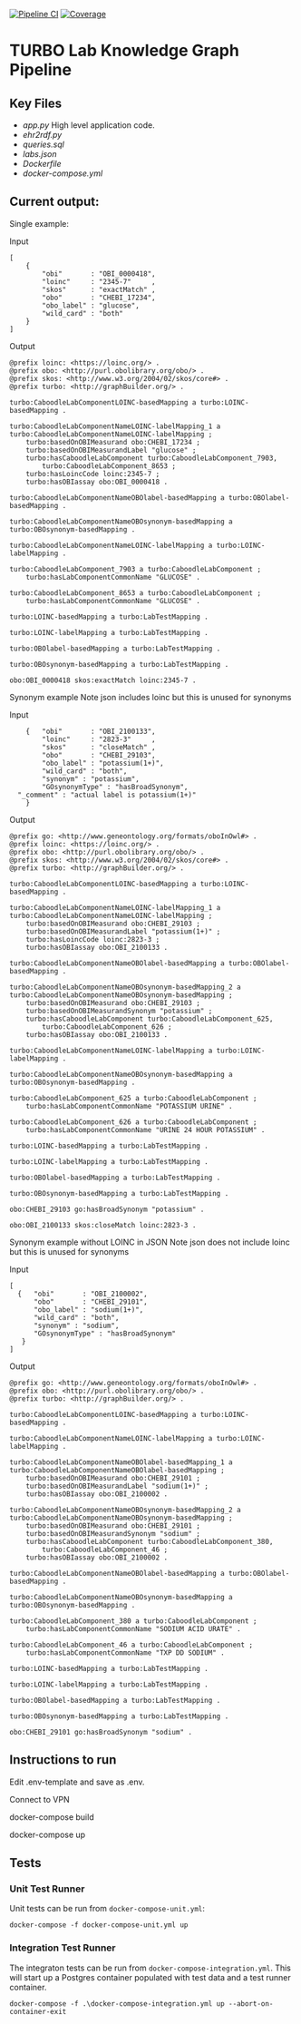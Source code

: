 [![Pipeline CI](https://github.com/PennTURBO/lab-knowledgegraph-pipeline/actions/workflows/python-package.yml/badge.svg?branch=main)](https://github.com/PennTURBO/lab-knowledgegraph-pipeline/actions/workflows/python-package.yml) [![Coverage](https://github.com/PennTURBO/lab-knowledgegraph-pipeline/blob/badges/.badges/main/coverage.svg)](https://github.com/PennTURBO/lab-knowledgegraph-pipeline/actions/workflows/python-package.yml)


# TURBO Lab Knowledge Graph Pipeline

## Key Files

* *app.py* High level application code. 
* *ehr2rdf.py*
* *queries.sql*
* *labs.json*
* *Dockerfile*
* *docker-compose.yml*

## Current output:

Single example:

Input
```
[
    {
        "obi"       : "OBI_0000418",
        "loinc"     : "2345-7"     ,
        "skos"      : "exactMatch" ,
        "obo"       : "CHEBI_17234",
        "obo_label" : "glucose",
        "wild_card" : "both"
    }
]
```

Output
```
@prefix loinc: <https://loinc.org/> .
@prefix obo: <http://purl.obolibrary.org/obo/> .
@prefix skos: <http://www.w3.org/2004/02/skos/core#> .
@prefix turbo: <http://graphBuilder.org/> .

turbo:CaboodleLabComponentLOINC-basedMapping a turbo:LOINC-basedMapping .

turbo:CaboodleLabComponentNameLOINC-labelMapping_1 a turbo:CaboodleLabComponentNameLOINC-labelMapping ;
    turbo:basedOnOBIMeasurand obo:CHEBI_17234 ;
    turbo:basedOnOBIMeasurandLabel "glucose" ;
    turbo:hasCaboodleLabComponent turbo:CaboodleLabComponent_7903,
        turbo:CaboodleLabComponent_8653 ;
    turbo:hasLoincCode loinc:2345-7 ;
    turbo:hasOBIassay obo:OBI_0000418 .

turbo:CaboodleLabComponentNameOBOlabel-basedMapping a turbo:OBOlabel-basedMapping .

turbo:CaboodleLabComponentNameOBOsynonym-basedMapping a turbo:OBOsynonym-basedMapping .

turbo:CaboodleLabComponentNameLOINC-labelMapping a turbo:LOINC-labelMapping .

turbo:CaboodleLabComponent_7903 a turbo:CaboodleLabComponent ;
    turbo:hasLabComponentCommonName "GLUCOSE" .

turbo:CaboodleLabComponent_8653 a turbo:CaboodleLabComponent ;
    turbo:hasLabComponentCommonName "GLUCOSE" .

turbo:LOINC-basedMapping a turbo:LabTestMapping .

turbo:LOINC-labelMapping a turbo:LabTestMapping .

turbo:OBOlabel-basedMapping a turbo:LabTestMapping .

turbo:OBOsynonym-basedMapping a turbo:LabTestMapping .

obo:OBI_0000418 skos:exactMatch loinc:2345-7 .

```


Synonym example
Note json includes loinc but this is unused for synonyms

Input
```
    {   "obi"       : "OBI_2100133",
        "loinc"     : "2823-3"     ,
        "skos"      : "closeMatch" ,
        "obo"       : "CHEBI_29103",
        "obo_label" : "potassium(1+)",
        "wild_card" : "both",
        "synonym" : "potassium",
        "GOsynonymType" : "hasBroadSynonym",
  "_comment" : "actual label is potassium(1+)"
    }
```

Output
```
@prefix go: <http://www.geneontology.org/formats/oboInOwl#> .
@prefix loinc: <https://loinc.org/> .
@prefix obo: <http://purl.obolibrary.org/obo/> .
@prefix skos: <http://www.w3.org/2004/02/skos/core#> .
@prefix turbo: <http://graphBuilder.org/> .

turbo:CaboodleLabComponentLOINC-basedMapping a turbo:LOINC-basedMapping .

turbo:CaboodleLabComponentNameLOINC-labelMapping_1 a turbo:CaboodleLabComponentNameLOINC-labelMapping ;
    turbo:basedOnOBIMeasurand obo:CHEBI_29103 ;
    turbo:basedOnOBIMeasurandLabel "potassium(1+)" ;
    turbo:hasLoincCode loinc:2823-3 ;
    turbo:hasOBIassay obo:OBI_2100133 .

turbo:CaboodleLabComponentNameOBOlabel-basedMapping a turbo:OBOlabel-basedMapping .

turbo:CaboodleLabComponentNameOBOsynonym-basedMapping_2 a turbo:CaboodleLabComponentNameOBOsynonym-basedMapping ;
    turbo:basedOnOBIMeasurand obo:CHEBI_29103 ;
    turbo:basedOnOBIMeasurandSynonym "potassium" ;
    turbo:hasCaboodleLabComponent turbo:CaboodleLabComponent_625,
        turbo:CaboodleLabComponent_626 ;
    turbo:hasOBIassay obo:OBI_2100133 .

turbo:CaboodleLabComponentNameLOINC-labelMapping a turbo:LOINC-labelMapping .

turbo:CaboodleLabComponentNameOBOsynonym-basedMapping a turbo:OBOsynonym-basedMapping .

turbo:CaboodleLabComponent_625 a turbo:CaboodleLabComponent ;
    turbo:hasLabComponentCommonName "POTASSIUM URINE" .

turbo:CaboodleLabComponent_626 a turbo:CaboodleLabComponent ;
    turbo:hasLabComponentCommonName "URINE 24 HOUR POTASSIUM" .

turbo:LOINC-basedMapping a turbo:LabTestMapping .

turbo:LOINC-labelMapping a turbo:LabTestMapping .

turbo:OBOlabel-basedMapping a turbo:LabTestMapping .

turbo:OBOsynonym-basedMapping a turbo:LabTestMapping .

obo:CHEBI_29103 go:hasBroadSynonym "potassium" .

obo:OBI_2100133 skos:closeMatch loinc:2823-3 .
```

Synonym example without LOINC in JSON
Note json does not include loinc but this is unused for synonyms

Input
```
[
  {   "obi"       : "OBI_2100002",
      "obo"       : "CHEBI_29101",
      "obo_label" : "sodium(1+)",
      "wild_card" : "both",
      "synonym" : "sodium",
      "GOsynonymType" : "hasBroadSynonym"
   }
]
```

Output
```
@prefix go: <http://www.geneontology.org/formats/oboInOwl#> .
@prefix obo: <http://purl.obolibrary.org/obo/> .
@prefix turbo: <http://graphBuilder.org/> .

turbo:CaboodleLabComponentLOINC-basedMapping a turbo:LOINC-basedMapping .

turbo:CaboodleLabComponentNameLOINC-labelMapping a turbo:LOINC-labelMapping .

turbo:CaboodleLabComponentNameOBOlabel-basedMapping_1 a turbo:CaboodleLabComponentNameOBOlabel-basedMapping ;
    turbo:basedOnOBIMeasurand obo:CHEBI_29101 ;
    turbo:basedOnOBIMeasurandLabel "sodium(1+)" ;
    turbo:hasOBIassay obo:OBI_2100002 .

turbo:CaboodleLabComponentNameOBOsynonym-basedMapping_2 a turbo:CaboodleLabComponentNameOBOsynonym-basedMapping ;
    turbo:basedOnOBIMeasurand obo:CHEBI_29101 ;
    turbo:basedOnOBIMeasurandSynonym "sodium" ;
    turbo:hasCaboodleLabComponent turbo:CaboodleLabComponent_380,
        turbo:CaboodleLabComponent_46 ;
    turbo:hasOBIassay obo:OBI_2100002 .

turbo:CaboodleLabComponentNameOBOlabel-basedMapping a turbo:OBOlabel-basedMapping .

turbo:CaboodleLabComponentNameOBOsynonym-basedMapping a turbo:OBOsynonym-basedMapping .

turbo:CaboodleLabComponent_380 a turbo:CaboodleLabComponent ;
    turbo:hasLabComponentCommonName "SODIUM ACID URATE" .

turbo:CaboodleLabComponent_46 a turbo:CaboodleLabComponent ;
    turbo:hasLabComponentCommonName "TXP DD SODIUM" .

turbo:LOINC-basedMapping a turbo:LabTestMapping .

turbo:LOINC-labelMapping a turbo:LabTestMapping .

turbo:OBOlabel-basedMapping a turbo:LabTestMapping .

turbo:OBOsynonym-basedMapping a turbo:LabTestMapping .

obo:CHEBI_29101 go:hasBroadSynonym "sodium" .
```

## Instructions to run

Edit .env-template and save as .env.

Connect to VPN

docker-compose build

docker-compose up

## Tests

### Unit Test Runner
Unit tests can be run from `docker-compose-unit.yml`:

```
docker-compose -f docker-compose-unit.yml up
```

### Integration Test Runner
The integraton tests can be run from `docker-compose-integration.yml`. This will start up a Postgres container populated with test data and a test runner container.
```
docker-compose -f .\docker-compose-integration.yml up --abort-on-container-exit
```